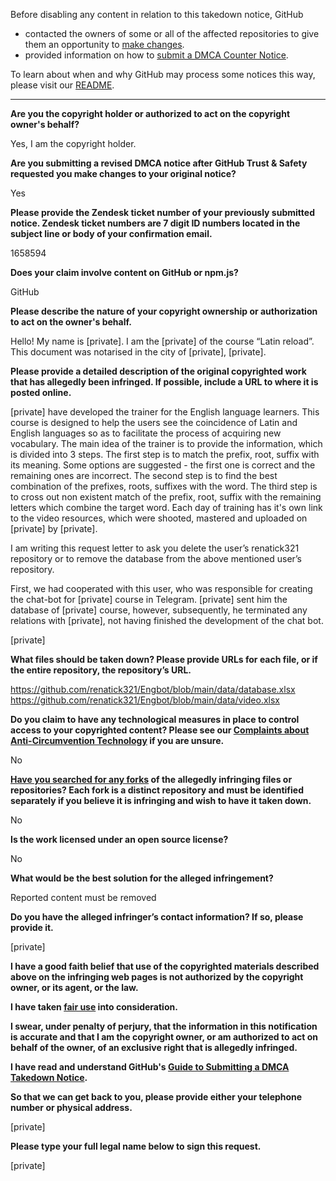Before disabling any content in relation to this takedown notice, GitHub
- contacted the owners of some or all of the affected repositories to give them an opportunity to [make changes](https://docs.github.com/en/github/site-policy/dmca-takedown-policy#a-how-does-this-actually-work).
- provided information on how to [submit a DMCA Counter Notice](https://docs.github.com/en/articles/guide-to-submitting-a-dmca-counter-notice).

To learn about when and why GitHub may process some notices this way, please visit our [README](https://github.com/github/dmca/blob/master/README.md#anatomy-of-a-takedown-notice).

---

**Are you the copyright holder or authorized to act on the copyright owner's behalf?**

Yes, I am the copyright holder.

**Are you submitting a revised DMCA notice after GitHub Trust & Safety requested you make changes to your original notice?**

Yes

**Please provide the Zendesk ticket number of your previously submitted notice. Zendesk ticket numbers are 7 digit ID numbers located in the subject line or body of your confirmation email.**

1658594

**Does your claim involve content on GitHub or npm.js?**

GitHub

**Please describe the nature of your copyright ownership or authorization to act on the owner's behalf.**

Hello! My name is [private]. I am the [private] of the course “Latin reload”. This document was notarised in the city of [private], [private].

**Please provide a detailed description of the original copyrighted work that has allegedly been infringed. If possible, include a URL to where it is posted online.**

[private] have developed the trainer for the English language learners. This course is designed to help the users see the coincidence of Latin and English languages so as to facilitate the process of acquiring new vocabulary. The main idea of the trainer is to provide the information, which is divided into 3 steps. The first step is to match the prefix, root, suffix with its meaning. Some options are suggested - the first one is correct and the remaining ones are incorrect. The second step is to find the best combination of the prefixes, roots, suffixes with the word. The third step is to cross out non existent match of the prefix, root, suffix with the remaining letters which combine the target word. Each day of training has it's own link to the video resources, which were shooted, mastered and uploaded on [private] by [private].

I am writing this request letter to ask you delete the user’s renatick321 repository or to remove the database from the above mentioned user’s repository.

First, we had cooperated with this user, who was responsible for creating the chat-bot for [private] course in Telegram. [private] sent him the database of [private] course, however, subsequently, he terminated any relations with [private], not having finished the development of the chat bot.

[private]

**What files should be taken down? Please provide URLs for each file, or if the entire repository, the repository’s URL.**

https://github.com/renatick321/Engbot/blob/main/data/database.xlsx  
https://github.com/renatick321/Engbot/blob/main/data/video.xlsx

**Do you claim to have any technological measures in place to control access to your copyrighted content? Please see our <a href="https://docs.github.com/articles/guide-to-submitting-a-dmca-takedown-notice#complaints-about-anti-circumvention-technology">Complaints about Anti-Circumvention Technology</a> if you are unsure.**

No

**<a href="https://docs.github.com/articles/dmca-takedown-policy#b-what-about-forks-or-whats-a-fork">Have you searched for any forks</a> of the allegedly infringing files or repositories? Each fork is a distinct repository and must be identified separately if you believe it is infringing and wish to have it taken down.**

No

**Is the work licensed under an open source license?**

No

**What would be the best solution for the alleged infringement?**

Reported content must be removed

**Do you have the alleged infringer’s contact information? If so, please provide it.**

[private]

**I have a good faith belief that use of the copyrighted materials described above on the infringing web pages is not authorized by the copyright owner, or its agent, or the law.**

**I have taken <a href="https://www.lumendatabase.org/topics/22">fair use</a> into consideration.**

**I swear, under penalty of perjury, that the information in this notification is accurate and that I am the copyright owner, or am authorized to act on behalf of the owner, of an exclusive right that is allegedly infringed.**

**I have read and understand GitHub's <a href="https://docs.github.com/articles/guide-to-submitting-a-dmca-takedown-notice/">Guide to Submitting a DMCA Takedown Notice</a>.**

**So that we can get back to you, please provide either your telephone number or physical address.**

[private]

**Please type your full legal name below to sign this request.**

[private]
